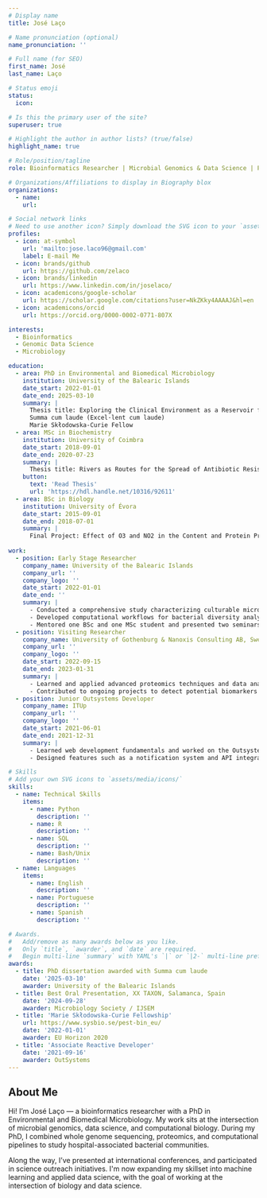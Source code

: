 ```yaml
---
# Display name
title: José Laço

# Name pronunciation (optional)
name_pronunciation: ''

# Full name (for SEO)
first_name: José
last_name: Laço

# Status emoji
status:
  icon: 

# Is this the primary user of the site?
superuser: true

# Highlight the author in author lists? (true/false)
highlight_name: true

# Role/position/tagline
role: Bioinformatics Researcher | Microbial Genomics & Data Science | PhD in Microbiology

# Organizations/Affiliations to display in Biography blox
organizations:
  - name: 
    url: 

# Social network links
# Need to use another icon? Simply download the SVG icon to your `assets/media/icons/` folder.
profiles:
  - icon: at-symbol
    url: 'mailto:jose.laco96@gmail.com'
    label: E-mail Me
  - icon: brands/github
    url: https://github.com/zelaco
  - icon: brands/linkedin
    url: https://www.linkedin.com/in/joselaco/
  - icon: academicons/google-scholar
    url: https://scholar.google.com/citations?user=NkZKky4AAAAJ&hl=en
  - icon: academicons/orcid
    url: https://orcid.org/0000-0002-0771-807X

interests:
  - Bioinformatics
  - Genomic Data Science
  - Microbiology

education:
  - area: PhD in Environmental and Biomedical Microbiology
    institution: University of the Balearic Islands
    date_start: 2022-01-01
    date_end: 2025-03-10
    summary: |
      Thesis title: Exploring the Clinical Environment as a Reservoir for Potential Pathogens: Integrating Culturomics, Proteomics, and Genomics for Infection Control.
      Summa cum laude (Excel·lent cum laude)
      Marie Skłodowska-Curie Fellow
  - area: MSc in Biochemistry
    institution: University of Coimbra
    date_start: 2018-09-01
    date_end: 2020-07-23
    summary: |
      Thesis title: Rivers as Routes for the Spread of Antibiotic Resistance: Role of Anthropogenic Pressures and Risks to Human Health.
    button:
      text: 'Read Thesis'
      url: 'https://hdl.handle.net/10316/92611'
  - area: BSc in Biology
    institution: University of Évora
    date_start: 2015-09-01
    date_end: 2018-07-01
    summary: |
      Final Project: Effect of O3 and NO2 in the Content and Protein Profiles of the Pollen of Dactylis glomerata.
      
work:
  - position: Early Stage Researcher
    company_name: University of the Balearic Islands
    company_url: ''
    company_logo: ''
    date_start: 2022-01-01
    date_end: ''
    summary: |
      - Conducted a comprehensive study characterizing culturable microbiota in hospital sink drains, with further studies on groups of interest (Pseudomonas, Stenotrophomonas and Klebsiella) using a combination of Whole Genome Sequencing (WGS) and Proteomics.
      - Developed computational workflows for bacterial diversity analysis, genome-based taxonomy, antibiotic resistance gene detection and proteomic analysis.
      - Mentored one BSc and one MSc student and presented two seminars to master students.
  - position: Visiting Researcher
    company_name: University of Gothenburg & Nanoxis Consulting AB, Sweden
    company_url: ''
    company_logo: ''
    date_start: 2022-09-15
    date_end: 2023-01-31
    summary: |
      - Learned and applied advanced proteomics techniques and data analysis of both genomics and proteomics data.
      - Contributed to ongoing projects to detect potential biomarkers in blood and urine samples.    
  - position: Junior Outsystems Developer
    company_name: ITUp
    company_url: ''
    company_logo: ''
    date_start: 2021-06-01
    date_end: 2021-12-31
    summary: |
      - Learned web development fundamentals and worked on the Outsystems low-code platform.
      - Designed features such as a notification system and API integration for a company’s internal website.

# Skills
# Add your own SVG icons to `assets/media/icons/`
skills:
  - name: Technical Skills
    items:
      - name: Python
        description: ''
      - name: R
        description: ''
      - name: SQL
        description: ''
      - name: Bash/Unix
        description: ''
  - name: Languages
    items:
      - name: English
        description: ''
      - name: Portuguese
        description: ''
      - name: Spanish
        description: ''

# Awards.
#   Add/remove as many awards below as you like.
#   Only `title`, `awarder`, and `date` are required.
#   Begin multi-line `summary` with YAML's `|` or `|2-` multi-line prefix and indent 2 spaces below.
awards:
  - title: PhD dissertation awarded with Summa cum laude
    date: '2025-03-10'
    awarder: University of the Balearic Islands
  - title: Best Oral Presentation, XX TAXON, Salamanca, Spain
    date: '2024-09-28'
    awarder: Microbiology Society / IJSEM
  - title: 'Marie Skłodowska-Curie Fellowship'
    url: https://www.sysbio.se/pest-bin_eu/
    date: '2022-01-01'
    awarder: EU Horizon 2020
  - title: 'Associate Reactive Developer'
    date: '2021-09-16'
    awarder: OutSystems
---
```


## About Me

Hi! I’m José Laço — a bioinformatics researcher with a PhD in Environmental and Biomedical Microbiology. My work sits at the intersection of microbial genomics, data science, and computational biology. During my PhD, I combined whole genome sequencing, proteomics, and computational pipelines to study hospital-associated bacterial communities.

Along the way, I’ve presented at international conferences, and participated in science outreach initiatives. I'm now expanding my skillset into machine learning and applied data science, with the goal of working at the intersection of biology and data science.
